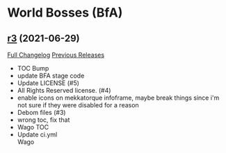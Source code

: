 # <DBM> World Bosses (BfA)

## [r3](https://github.com/DeadlyBossMods/DBM-BfA/tree/r3) (2021-06-29)
[Full Changelog](https://github.com/DeadlyBossMods/DBM-BfA/compare/r2...r3) [Previous Releases](https://github.com/DeadlyBossMods/DBM-BfA/releases)

- TOC Bump  
- update BFA stage code  
- Update LICENSE (#5)  
- All Rights Reserved license. (#4)  
- enable icons on mekkatorque infoframe, maybe break things since i'm not sure if they were disabled for a reason  
- Debom files (#3)  
- wrong toc, fix that  
- Wago TOC  
- Update ci.yml  
    Wago  